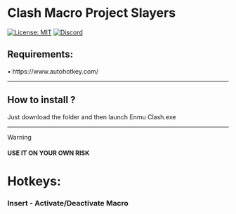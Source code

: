 # Clash Macro Project Slayers
[![License: MIT](https://img.shields.io/badge/License-MIT-yellow.svg)]([https://github.com/Dantezz025/Roblox-Fast-Flags/blob/main/LICENSE](https://github.com/Dantezz025/Clash-Macro-Project-Slayers/blob/main/LICENSE))
[![Discord](https://img.shields.io/discord/1099468797410283540?logo=discord&logoColor=white&label=discord&color=4d3dff)](https://discord.gg/JfsMqKPhbJ)

<h2>Requirements:</h2>
• https://www.autohotkey.com/

---

<h2>How to install ?</h2>
Just download the folder and then launch Enmu Clash.exe

---

> [!WARNING]
> #### USE IT ON YOUR OWN RISK

<h1>Hotkeys:</h2>

### Insert - Activate/Deactivate Macro
